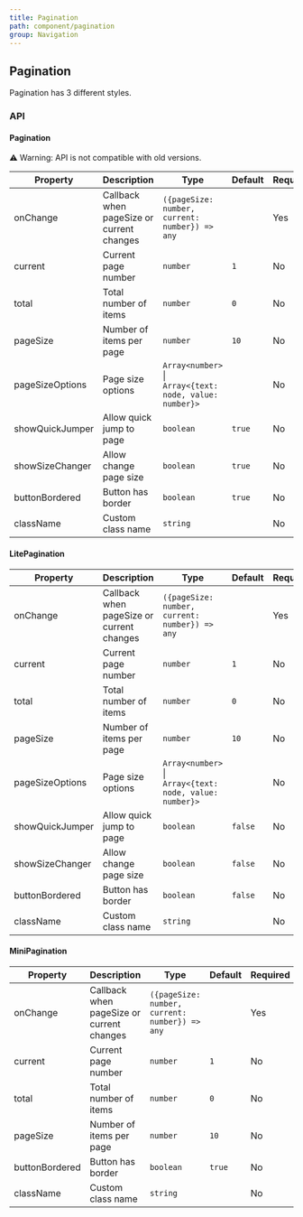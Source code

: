```yaml
---
title: Pagination
path: component/pagination
group: Navigation
---
```


## Pagination

Pagination has 3 different styles.

### API

#### Pagination

⚠️ Warning: API is not compatible with old versions.

| Property        | Description                               | Type                                                    | Default | Required |
| --------------- | ----------------------------------------- | ------------------------------------------------------- | ------- | -------- |
| onChange        | Callback when pageSize or current changes | `({pageSize: number, current: number}) => any`          |         | Yes      |
| current         | Current page number                       | `number`                                                | `1`     | No       |
| total           | Total number of items                     | `number`                                                | `0`     | No       |
| pageSize        | Number of items per page                  | `number`                                                | `10`    | No       |
| pageSizeOptions | Page size options                         | `Array<number>` \| `Array<{text: node, value: number}>` |         | No       |
| showQuickJumper | Allow quick jump to page                  | `boolean`                                               | `true`  | No       |
| showSizeChanger | Allow change page size                    | `boolean`                                               | `true`  | No       |
| buttonBordered  | Button has border                         | `boolean`                                               | `true`  | No       |
| className       | Custom class name                         | `string`                                                |         | No       |

#### LitePagination

| Property        | Description                               | Type                                                    | Default | Required |
| --------------- | ----------------------------------------- | ------------------------------------------------------- | ------- | -------- |
| onChange        | Callback when pageSize or current changes | `({pageSize: number, current: number}) => any`          |         | Yes      |
| current         | Current page number                       | `number`                                                | `1`     | No       |
| total           | Total number of items                     | `number`                                                | `0`     | No       |
| pageSize        | Number of items per page                  | `number`                                                | `10`    | No       |
| pageSizeOptions | Page size options                         | `Array<number>` \| `Array<{text: node, value: number}>` |         | No       |
| showQuickJumper | Allow quick jump to page                  | `boolean`                                               | `false` | No       |
| showSizeChanger | Allow change page size                    | `boolean`                                               | `false` | No       |
| buttonBordered  | Button has border                         | `boolean`                                               | `false` | No       |
| className       | Custom class name                         | `string`                                                |         | No       |

#### MiniPagination

| Property       | Description                               | Type                                           | Default | Required |
| -------------- | ----------------------------------------- | ---------------------------------------------- | ------- | -------- |
| onChange       | Callback when pageSize or current changes | `({pageSize: number, current: number}) => any` |         | Yes      |
| current        | Current page number                       | `number`                                       | `1`     | No       |
| total          | Total number of items                     | `number`                                       | `0`     | No       |
| pageSize       | Number of items per page                  | `number`                                       | `10`    | No       |
| buttonBordered | Button has border                         | `boolean`                                      | `true`  | No       |
| className      | Custom class name                         | `string`                                       |         | No       |
